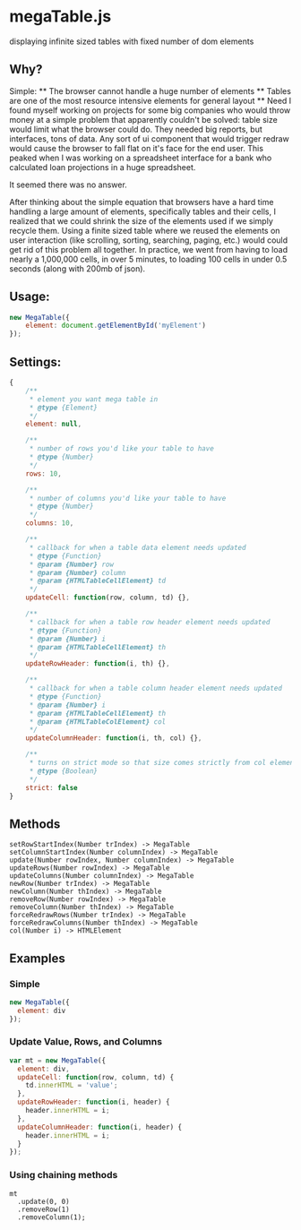 # megaTable.js
displaying infinite sized tables with fixed number of dom elements

## Why?
Simple:
** The browser cannot handle a huge number of elements
** Tables are one of the most resource intensive elements for general layout
** Need
I found myself working on projects for some big companies who would throw money at a simple
problem that apparently couldn't be solved: table size would limit what the browser could do.
They needed big reports, but interfaces, tons of data.  Any sort of ui component that would trigger redraw
would cause the browser to fall flat on it's face for the end user.  This peaked when I was working on
a spreadsheet interface for a bank who calculated loan projections in a huge spreadsheet.

It seemed there was no answer.

After thinking about the simple equation that browsers have a hard time handling a large amount of
elements, specifically tables and their cells, I realized that we could shrink the size of the elements
used if we simply recycle them.  Using a finite sized table where we reused the elements on user interaction
(like scrolling, sorting, searching, paging, etc.) would could get rid of this problem all together.  In
practice, we went from having to load nearly a 1,000,000 cells, in over 5 minutes, to loading 100 cells
in under 0.5 seconds (along with 200mb of json).

## Usage:
```javascript
new MegaTable({
	element: document.getElementById('myElement')
});
```

## Settings:
```javascript
{
	/**
	 * element you want mega table in
	 * @type {Element}
	 */
	element: null,

	/**
	 * number of rows you'd like your table to have
	 * @type {Number}
	 */
	rows: 10,

	/**
	 * number of columns you'd like your table to have
	 * @type {Number}
	 */
	columns: 10,

	/**
	 * callback for when a table data element needs updated
	 * @type {Function}
	 * @param {Number} row
	 * @param {Number} column
	 * @param {HTMLTableCellElement} td
	 */
	updateCell: function(row, column, td) {},

	/**
	 * callback for when a table row header element needs updated
	 * @type {Function}
	 * @param {Number} i
	 * @param {HTMLTableCellElement} th
	 */
	updateRowHeader: function(i, th) {},

	/**
	 * callback for when a table column header element needs updated
	 * @type {Function}
	 * @param {Number} i
	 * @param {HTMLTableCellElement} th
	 * @param {HTMLTableColElement} col
	 */
	updateColumnHeader: function(i, th, col) {},

	/**
	 * turns on strict mode so that size comes strictly from col elements
	 * @type {Boolean}
	 */
	strict: false
}
```

## Methods
```
setRowStartIndex(Number trIndex) -> MegaTable
setColumnStartIndex(Number columnIndex) -> MegaTable
update(Number rowIndex, Number columnIndex) -> MegaTable
updateRows(Number rowIndex) -> MegaTable
updateColumns(Number columnIndex) -> MegaTable
newRow(Number trIndex) -> MegaTable
newColumn(Number thIndex) -> MegaTable
removeRow(Number rowIndex) -> MegaTable
removeColumn(Number thIndex) -> MegaTable
forceRedrawRows(Number trIndex) -> MegaTable
forceRedrawColumns(Number thIndex) -> MegaTable
col(Number i) -> HTMLElement
```

## Examples
### Simple
```javascript
new MegaTable({
  element: div
});
```

### Update Value, Rows, and Columns
```javascript
var mt = new MegaTable({
  element: div,
  updateCell: function(row, column, td) {
    td.innerHTML = 'value';
  },
  updateRowHeader: function(i, header) {
    header.innerHTML = i;
  },
  updateColumnHeader: function(i, header) {
    header.innerHTML = i;
  }
});
```

### Using chaining methods
```
mt
  .update(0, 0)
  .removeRow(1)
  .removeColumn(1);
```